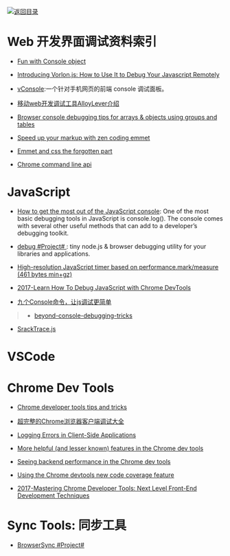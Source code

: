 [![返回目录](https://parg.co/UGo)](https://parg.co/b4z) 


# Web 开发界面调试资料索引

- [Fun with Console object](https://dev.to/duchienvuong/fun-with-console-object)

- [Introducing Vorlon.js: How to Use It to Debug Your Javascript Remotely](https://www.sitepoint.com/introducing-vorlon-js-use-debug-javascript-remotely/)

-  [vConsole](https://github.com/WechatFE/vConsole):一个针对手机网页的前端 console 调试面板。

- [移动web开发调试工具AlloyLever介绍](http://www.cnblogs.com/iamzhanglei/p/5477500.html?utm_source=tuicool&utm_medium=referral)

- [Browser console debugging tips for arrays & objects using groups and tables](https://medium.com/@brocco/browser-console-debugging-tips-for-arrays-objects-using-groups-and-tables-60b001316d8a#.5p4bh84px)

- [Speed up your markup with zen coding emmet](https://raygun.com/blog/2015/03/speed-up-your-markup-with-zen-coding-emmet/)
- [Emmet and css the forgotten part](https://raygun.com/blog/2015/04/emmet-and-css-the-forgotten-part/)
- [Chrome command line api](https://developer.chrome.com/devtools/docs/commandline-api)


# JavaScript

- [How to get the most out of the JavaScript console](https://parg.co/b9o): One of the most basic debugging tools in JavaScript is console.log(). The console comes with several other useful methods that can add to a developer’s debugging toolkit.

- [debug #Project# ](https://github.com/visionmedia/debug): tiny node.js & browser debugging utility for your libraries and applications.

- [High-resolution JavaScript timer based on performance.mark/measure (461 bytes min+gz)](https://github.com/nolanlawson/marky) 

- [2017-Learn How To Debug JavaScript with Chrome DevTools](https://parg.co/bDf)

- [九个Console命令，让js调试更简单](http://www.ido321.com/677.html?utm_source=tuicool&utm_medium=referral)
> - [beyond-console-debugging-tricks](https://medium.com/outsystems-experts/beyond-console-debugging-tricks-f7d0d7f5df4#.zd88ml8sz)

- [SrackTrace.js](https://www.stacktracejs.com/)

# VSCode


# Chrome Dev Tools

- [Chrome developer tools tips and tricks](https://developer.chrome.com/devtools/docs/tips-and-tricks)

- [超完整的Chrome浏览器客户端调试大全](http://www.igeekbar.com/igeekbar/post/156.htm)

- [Logging Errors in Client-Side Applications](https://www.sitepoint.com/logging-errors-client-side-apps/)

- [More helpful (and lesser known) features in the Chrome dev tools](https://blog.logrocket.com/making-the-most-of-the-chrome-developer-tools-8cac9a206979) 

- [Seeing backend performance in the Chrome dev tools](https://blog.logrocket.com/visualizing-backend-performance-in-the-chrome-devtools-bb6fd232540)

- [Using the Chrome devtools new code coverage feature](https://parg.co/b4p)

- [2017-Mastering Chrome Developer Tools: Next Level Front-End Development Techniques](https://parg.co/b2T)



# Sync Tools: 同步工具



- [BrowserSync #Project# ](https://browsersync.io/)




